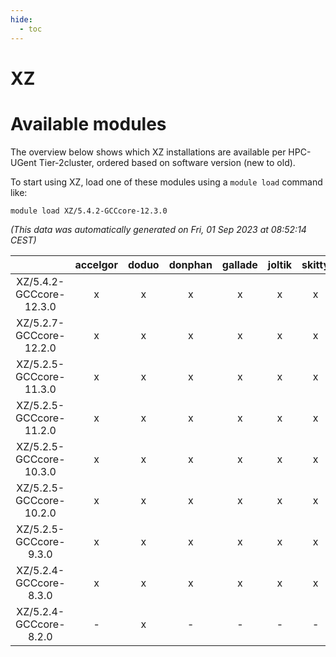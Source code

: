 ```yaml
---
hide:
  - toc
---
```


XZ
==

# Available modules


The overview below shows which XZ installations are available per HPC-UGent Tier-2cluster, ordered based on software version (new to old).

To start using XZ, load one of these modules using a `module load` command like:

```shell
module load XZ/5.4.2-GCCcore-12.3.0
```

*(This data was automatically generated on Fri, 01 Sep 2023 at 08:52:14 CEST)*  

| |accelgor|doduo|donphan|gallade|joltik|skitty|swalot|victini|
| :---: | :---: | :---: | :---: | :---: | :---: | :---: | :---: | :---: |
|XZ/5.4.2-GCCcore-12.3.0|x|x|x|x|x|x|x|x|
|XZ/5.2.7-GCCcore-12.2.0|x|x|x|x|x|x|x|x|
|XZ/5.2.5-GCCcore-11.3.0|x|x|x|x|x|x|x|x|
|XZ/5.2.5-GCCcore-11.2.0|x|x|x|x|x|x|x|x|
|XZ/5.2.5-GCCcore-10.3.0|x|x|x|x|x|x|x|x|
|XZ/5.2.5-GCCcore-10.2.0|x|x|x|x|x|x|x|x|
|XZ/5.2.5-GCCcore-9.3.0|x|x|x|x|x|x|x|x|
|XZ/5.2.4-GCCcore-8.3.0|x|x|x|x|x|x|x|x|
|XZ/5.2.4-GCCcore-8.2.0|-|x|-|-|-|-|x|-|

